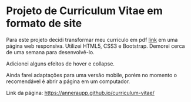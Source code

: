 # Projeto de Curriculum Vitae em formato de site

Para este projeto decidi transformar meu currículo em pdf [link](/img/cv_espanha.pdf) em uma página web responsiva. 
Utilizei HTML5, CSS3 e Bootstrap. 
Demorei cerca de uma semana para desenvolvê-lo.

Adicionei alguns efeitos de hover e collapse.

Ainda farei adaptações para uma versão mobile, porém no momento o recomendável é abrir a página em um computador.

Link da página: https://anneraupp.github.io/curriculum-vitae/
